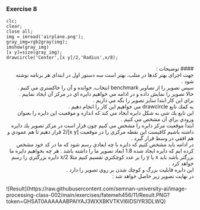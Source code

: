 ### Exercise 8
```
clc;
clear;
close all;
img = imread('airplane.png');
gray_img=rgb2gray(img); 
imshow(gray_img)
[x y]=size(gray_img);
drawcircle('Center',[x y]/2,'Radius',x/8);
```
<div dir="rtl">
#### توضیحات :
<br/>
جهت اجرای بهتر کدها در متلب، بهتر است سه دستور اول در ابتدای هر برنامه نوشته شود . 
<br/>
سپس تصوير را از تصاوير benchmark انتخاب، خوانده و آن را خاكستري مي كنيم .
<br/>
حالا تصوير را نمايش داده و در ادامه مي خواهيم دايره اي در مركز آن ايجاد نماييم .
<br/>
براي اين كار ابتدا سايز تصوير را نگه مي داريم .
<br/>
به كمك تابع drawcircle مي خواهيم اين كار را انجام دهيم .
<br/>
اين تابع يك شي به شكل دايره ايجاد مي كند كه اندازه و موقعيت اين دايره را بعنوان ورودي براي آن مشخص مي كنيم .
<br/>
ابتدا موقعيت مركز دايره را مشخص مي كنيم چون قرار است در مركز تصوير يك دايره داشته باشيم كافيست اين نقطه مركزي را 
در موقعيت [x y]/2 قرار دهيم تا هم عمودي و هم افقي در وسط قرار گيرد .
<br/>
در ادامه بايد مشخص كنيم كه دايره با چه ابعادي رسم شود كه ما در كد خود 
 مشخص كرده ايم كه دايره ايجاد شده 1.8 ابعاد تصوير ما را داشته باشد . هر چه 
بخواهيم دايره ما بزرگتر باشد بايد x يا y را بر عدد كوچكتري تقسيم كنيم مثلا x/2 دايره بزرگتري را رسم خواهد كرد .
<br/>
اين دايره قابليت بزرگ و كوچك شدن بر روي تصوير را دارد .
<br/>
در نهايت تصوير زير حاصل خواهد شد :  
</div>
<br/>
![Result](https://raw.githubusercontent.com/semnan-university-ai/image-processing-class-002/main/exercises/fatemeh456/11/Result.PNG?token=GHSAT0AAAAAABPAIYAJ3WXXBKVTKVI6IDSIYR3DLWQ)
